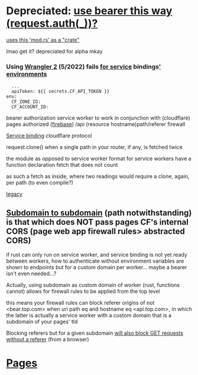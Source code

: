 # Depreciated: [use bearer this way (request.auth(\_))?](https://github.com/cloudflare/cloudflare-rs/blob/master/cloudflare/src/framework/async_api.rs)

[uses this 'mod.rs' as a "crate"](https://github.com/cloudflare/cloudflare-rs/blob/master/cloudflare/src/framework/mod.rs)

lmao get it? depreciated for alpha mkay

### Using [Wrangler 2](https://github.com/NickCarducci/mastercard-backbank) (5/2022) fails [for service](https://developers.cloudflare.com/workers/platform/environments/) bindings[' environments](https://developers.cloudflare.com/workers/wrangler/environments/)

```
  ...
  apiToken: ${{ secrets.CF_API_TOKEN }}
env:
  CF_ZONE_ID:
  CF_ACCOUNT_ID:
```

bearer authorization service worker to work in conjunction with (cloudflare) pages authorized ([firebase](https://github.com/NickCarducci/sausage/tree/maintenance/bear)) /api (resource hostname)path/referer firewall

[Service binding](https://blog.cloudflare.com/service-bindings-ga/) cloudflare protocol

request.clone() when a single path in your router, if any, is fetched twice

the module as opposed to service worker format for service workers have a function declaration fetch that does not count

as such a fetch as inside, where two readings would require a clone, again, per path (to even compile?)

[legacy](https://github.com/NickCarducci/mastercard-backbank-wrangler-1)

## [Subdomain to subdomain](https://community.cloudflare.com/t/is-a-worker-allowed-to-make-requests-to-another-worker/194733/9?u=carducci) (path notwithstanding) is that which does NOT pass pages CF's internal CORS (page web app firewall rules> abstracted CORS)

if rust can only run on service worker, and service binding is not yet ready between workers, how to authenticate without environment variables are shown to endpoints but for a custom domain per worker... maybe a bearer isn't even needed...?

Actually, using subdomain as custom domain of worker (rust, functions cannot) allows for firewall rules to be applied from the top level

this means your firewall rules can block referer origins of not <bear.top.com> when uri path eq and hostname eq <api.top.com>, in which the latter is actually a service worker with a custom domain that is a subdomain of your pages' tld

Blocking referers but for a given subdomain [will also block GET requests without a referer](https://markethistory.quora.com/Is-a-host-name-not-the-responding-URL-1) (from a browser)

# [Pages](https://github.com/NickCarducci/sausage)
